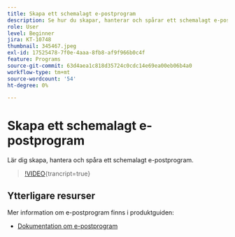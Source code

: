 ```yaml
---
title: Skapa ett schemalagt e-postprogram
description: Se hur du skapar, hanterar och spårar ett schemalagt e-postprogram.
role: User
level: Beginner
jira: KT-10748
thumbnail: 345467.jpeg
exl-id: 17525478-7f0e-4aaa-8fb8-af9f966b0c4f
feature: Programs
source-git-commit: 63d4aea1c818d35724c0cdc14e69ea00eb06b4a0
workflow-type: tm+mt
source-wordcount: '54'
ht-degree: 0%

---
```


# Skapa ett schemalagt e-postprogram

Lär dig skapa, hantera och spåra ett schemalagt e-postprogram.

>[!VIDEO](https://video.tv.adobe.com/v/345467/?quality=12&learn=on){trancript=true}

## Ytterligare resurser

Mer information om e-postprogram finns i produktguiden:

* [Dokumentation om e-postprogram ](https://experienceleague.adobe.com/docs/marketo/using/product-docs/email-marketing/email-programs/creating-an-email-program/understanding-email-programs.html?lang=en)
